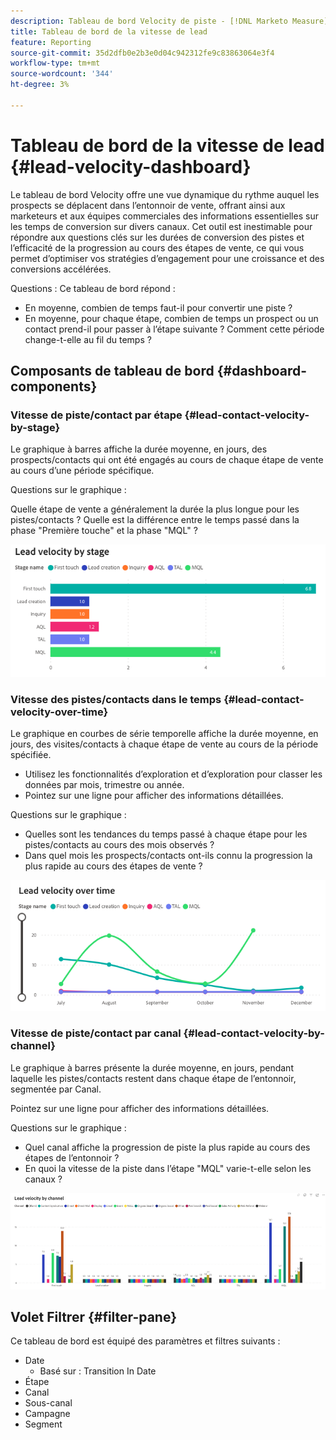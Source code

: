 ```yaml
---
description: Tableau de bord Velocity de piste - [!DNL Marketo Measure] - Produit
title: Tableau de bord de la vitesse de lead
feature: Reporting
source-git-commit: 35d2dfb0e2b3e0d04c942312fe9c83863064e3f4
workflow-type: tm+mt
source-wordcount: '344'
ht-degree: 3%

---
```


# Tableau de bord de la vitesse de lead {#lead-velocity-dashboard}

Le tableau de bord Velocity offre une vue dynamique du rythme auquel les prospects se déplacent dans l’entonnoir de vente, offrant ainsi aux marketeurs et aux équipes commerciales des informations essentielles sur les temps de conversion sur divers canaux. Cet outil est inestimable pour répondre aux questions clés sur les durées de conversion des pistes et l’efficacité de la progression au cours des étapes de vente, ce qui vous permet d’optimiser vos stratégies d’engagement pour une croissance et des conversions accélérées.

Questions : Ce tableau de bord répond :

* En moyenne, combien de temps faut-il pour convertir une piste ?
* En moyenne, pour chaque étape, combien de temps un prospect ou un contact prend-il pour passer à l’étape suivante ? Comment cette période change-t-elle au fil du temps ?

## Composants de tableau de bord {#dashboard-components}

### Vitesse de piste/contact par étape {#lead-contact-velocity-by-stage}

Le graphique à barres affiche la durée moyenne, en jours, des prospects/contacts qui ont été engagés au cours de chaque étape de vente au cours d’une période spécifique.

Questions sur le graphique :

Quelle étape de vente a généralement la durée la plus longue pour les pistes/contacts ?
Quelle est la différence entre le temps passé dans la phase &quot;Première touche&quot; et la phase &quot;MQL&quot; ?

![](assets/lead-velocity-dashboard-1.png)

### Vitesse des pistes/contacts dans le temps {#lead-contact-velocity-over-time}

Le graphique en courbes de série temporelle affiche la durée moyenne, en jours, des visites/contacts à chaque étape de vente au cours de la période spécifiée.

* Utilisez les fonctionnalités d’exploration et d’exploration pour classer les données par mois, trimestre ou année.
* Pointez sur une ligne pour afficher des informations détaillées.

Questions sur le graphique :

* Quelles sont les tendances du temps passé à chaque étape pour les pistes/contacts au cours des mois observés ?
* Dans quel mois les prospects/contacts ont-ils connu la progression la plus rapide au cours des étapes de vente ?

![](assets/lead-velocity-dashboard-2.png)

### Vitesse de piste/contact par canal {#lead-contact-velocity-by-channel}

Le graphique à barres présente la durée moyenne, en jours, pendant laquelle les pistes/contacts restent dans chaque étape de l’entonnoir, segmentée par Canal.

Pointez sur une ligne pour afficher des informations détaillées.

Questions sur le graphique :

* Quel canal affiche la progression de piste la plus rapide au cours des étapes de l’entonnoir ?
* En quoi la vitesse de la piste dans l’étape &quot;MQL&quot; varie-t-elle selon les canaux ?

![](assets/lead-velocity-dashboard-3.png)

## Volet Filtrer {#filter-pane}

Ce tableau de bord est équipé des paramètres et filtres suivants :

* Date
   * Basé sur : Transition In Date
* Étape
* Canal
* Sous-canal
* Campagne
* Segment
